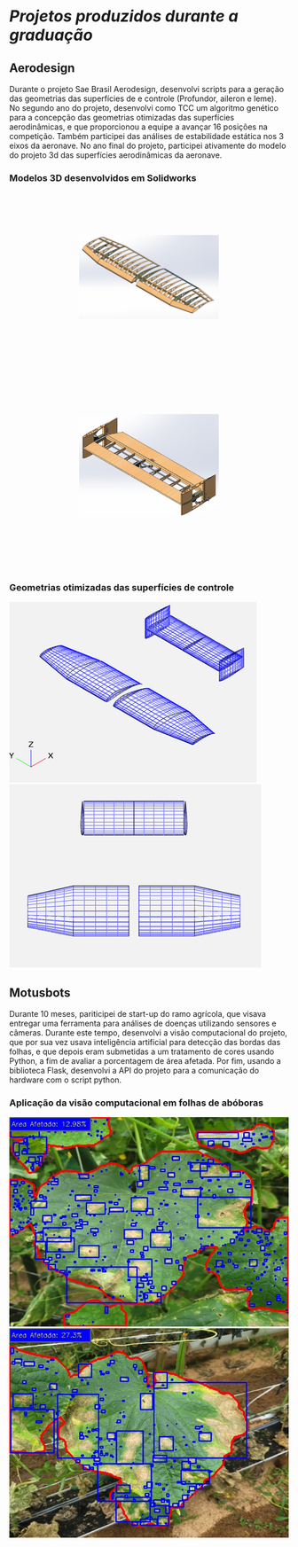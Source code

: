 # *Projetos produzidos durante a graduação*

## Aerodesign

Durante o projeto Sae Brasil Aerodesign, desenvolvi scripts para a geração das geometrias das superfícies de e controle (Profundor, aileron e leme). No segundo ano do projeto, desenvolvi como TCC um algoritmo genético para a concepção das geometrias otimizadas das superfícies aerodinâmicas, e que proporcionou a equipe a avançar 16 posições na competição. Também participei das análises de estabilidade estática nos 3 eixos da aeronave. No ano final do projeto, participei ativamente do modelo do projeto 3d das superfícies aerodinâmicas da aeronave.

### Modelos 3D desenvolvidos em Solidworks
<p align="left">
  <div style="transform: scale(0.5);">  
    <img src="/Imagens/asa_2023.png">
  </div>

  <div style="transform: scale(0.5);">  
    <img src="/Imagens/empenagem_2023.png">
  </div>
</p>

### Geometrias otimizadas das superfícies de controle
<p align="left">
<img src="/algoritmo_genetico/projeto_final_perspectiva.png">
<br>
<img src="/algoritmo_genetico/projeto_final_visao_superior.png">
</p>

## Motusbots
Durante 10 meses, pariticipei de start-up do ramo agrícola, que visava entregar uma ferramenta para análises de doenças utilizando sensores e câmeras. Durante este tempo, desenvolvi a visão computacional do projeto, que por sua vez usava inteligência artificial para detecção das bordas das folhas, e que depois eram submetidas a um tratamento de cores usando Python, a fim de avaliar a porcentagem de área afetada. Por fim, usando a biblioteca Flask, desenvolvi a API do projeto para a comunicação do hardware com o script python.

### Aplicação da visão computacional em folhas de abóboras
<p align="left">
<img src="/projeto_visao_computacional/area_afetada_01.jpeg">
<img src="/projeto_visao_computacional/area_afetada_02.jpeg">
</p>
